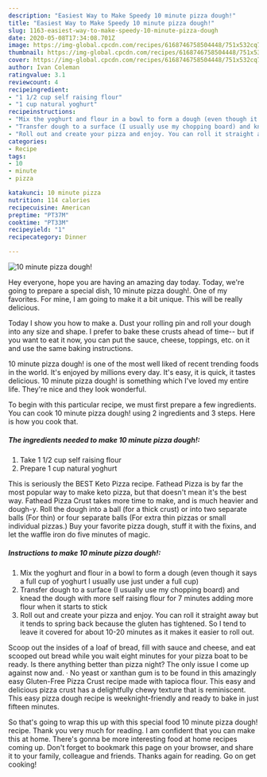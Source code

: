 ```yaml
---
description: "Easiest Way to Make Speedy 10 minute pizza dough!"
title: "Easiest Way to Make Speedy 10 minute pizza dough!"
slug: 1163-easiest-way-to-make-speedy-10-minute-pizza-dough
date: 2020-05-08T17:34:08.701Z
image: https://img-global.cpcdn.com/recipes/6168746758504448/751x532cq70/10-minute-pizza-dough-recipe-main-photo.jpg
thumbnail: https://img-global.cpcdn.com/recipes/6168746758504448/751x532cq70/10-minute-pizza-dough-recipe-main-photo.jpg
cover: https://img-global.cpcdn.com/recipes/6168746758504448/751x532cq70/10-minute-pizza-dough-recipe-main-photo.jpg
author: Ivan Coleman
ratingvalue: 3.1
reviewcount: 4
recipeingredient:
- "1 1/2 cup self raising flour"
- "1 cup natural yoghurt"
recipeinstructions:
- "Mix the yoghurt and flour in a bowl to form a dough (even though it says a full cup of yoghurt I usually use just under a full cup)"
- "Transfer dough to a surface (I usually use my chopping board) and knead the dough with more self raising flour for 7 minutes adding more flour when it starts to stick"
- "Roll out and create your pizza and enjoy. You can roll it straight away but it tends to spring back because the gluten has tightened. So I tend to leave it covered for about 10-20 minutes as it makes it easier to roll out."
categories:
- Recipe
tags:
- 10
- minute
- pizza

katakunci: 10 minute pizza 
nutrition: 114 calories
recipecuisine: American
preptime: "PT37M"
cooktime: "PT33M"
recipeyield: "1"
recipecategory: Dinner

---
```



![10 minute pizza dough!](https://img-global.cpcdn.com/recipes/6168746758504448/751x532cq70/10-minute-pizza-dough-recipe-main-photo.jpg)

Hey everyone, hope you are having an amazing day today. Today, we're going to prepare a special dish, 10 minute pizza dough!. One of my favorites. For mine, I am going to make it a bit unique. This will be really delicious.

Today I show you how to make a. Dust your rolling pin and roll your dough into any size and shape. I prefer to bake these crusts ahead of time-- but if you want to eat it now, you can put the sauce, cheese, toppings, etc. on it and use the same baking instructions.

10 minute pizza dough! is one of the most well liked of recent trending foods in the world. It's enjoyed by millions every day. It's easy, it is quick, it tastes delicious. 10 minute pizza dough! is something which I've loved my entire life. They're nice and they look wonderful.


To begin with this particular recipe, we must first prepare a few ingredients. You can cook 10 minute pizza dough! using 2 ingredients and 3 steps. Here is how you cook that.

<!--inarticleads1-->

##### The ingredients needed to make 10 minute pizza dough!:

1. Take 1 1/2 cup self raising flour
1. Prepare 1 cup natural yoghurt


This is seriously the BEST Keto Pizza recipe. Fathead Pizza is by far the most popular way to make keto pizza, but that doesn&#39;t mean it&#39;s the best way. Fathead Pizza Crust takes more time to make, and is much heavier and dough-y. Roll the dough into a ball (for a thick crust) or into two separate balls (For thin) or four separate balls (For extra thin pizzas or small individual pizzas.) Buy your favorite pizza dough, stuff it with the fixins, and let the waffle iron do five minutes of magic. 

<!--inarticleads2-->

##### Instructions to make 10 minute pizza dough!:

1. Mix the yoghurt and flour in a bowl to form a dough (even though it says a full cup of yoghurt I usually use just under a full cup)
1. Transfer dough to a surface (I usually use my chopping board) and knead the dough with more self raising flour for 7 minutes adding more flour when it starts to stick
1. Roll out and create your pizza and enjoy. You can roll it straight away but it tends to spring back because the gluten has tightened. So I tend to leave it covered for about 10-20 minutes as it makes it easier to roll out.


Scoop out the insides of a loaf of bread, fill with sauce and cheese, and eat scooped out bread while you wait eight minutes for your pizza boat to be ready. Is there anything better than pizza night? The only issue I come up against now and. · No yeast or xanthan gum is to be found in this amazingly easy Gluten-Free Pizza Crust recipe made with tapioca flour. This easy and delicious pizza crust has a delightfully chewy texture that is reminiscent. This easy pizza dough recipe is weeknight-friendly and ready to bake in just fifteen minutes. 

So that's going to wrap this up with this special food 10 minute pizza dough! recipe. Thank you very much for reading. I am confident that you can make this at home. There's gonna be more interesting food at home recipes coming up. Don't forget to bookmark this page on your browser, and share it to your family, colleague and friends. Thanks again for reading. Go on get cooking!

